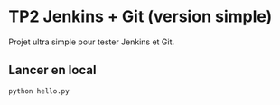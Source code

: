 # TP2 Jenkins + Git (version simple)

Projet ultra simple pour tester Jenkins et Git.

## Lancer en local
```bash
python hello.py
